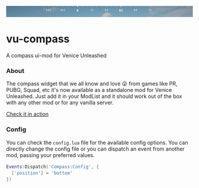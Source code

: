 ![](./assets/vu-ccompass.small.png)

# vu-compass
A compass ui-mod for Venice Unleashed

### About

The compass widget that we all know and love 😜 from games like PR, PUBG, Squad, etc it's now available as a standalone mod for Venice Unleashed. Just add it in your ModList and it should work out of the box with any other mod or for any vanilla server.

[Check it in action](https://www.youtube.com/watch?v=lqQGXFswomc)

### Config

You can check the `config.lua` file for the available config options. You can directly change the config file or you can dispatch an event from another mod, passing your preferred values.

```lua
Events:Dispatch('Compass:Config', {
  ['position'] = 'bottom'
})
```
